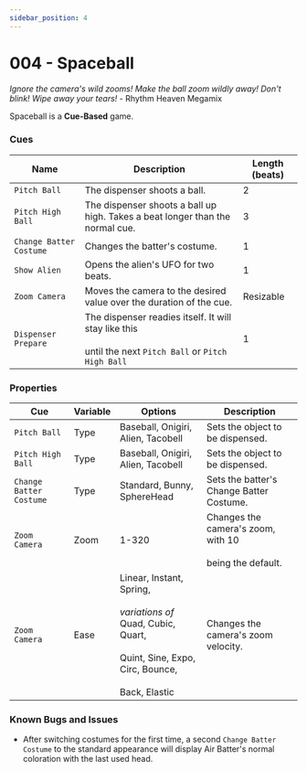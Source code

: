```yaml
---
sidebar_position: 4
---
```

# 004 - Spaceball

*Ignore the camera's wild zooms! Make the ball zoom wildly away! Don't blink! Wipe away your tears!* - Rhythm Heaven Megamix

Spaceball is a **Cue-Based** game. 

### Cues

|Name|Description|Length (beats)|
|---|---|---|
|`Pitch Ball`|The dispenser shoots a ball.|2|
|`Pitch High Ball`|The dispenser shoots a ball up high. Takes a beat longer than the normal cue.|3|
|`Change Batter Costume`|Changes the batter's costume.|1|
|`Show Alien`|Opens the alien's UFO for two beats.|1|
|`Zoom Camera`|Moves the camera to the desired value over the duration of the cue.|Resizable|
|`Dispenser Prepare`|The dispenser readies itself. It will stay like this <br></br>until the next `Pitch Ball` or `Pitch High Ball`|1|

### Properties

|Cue|Variable|Options|Description|
|---|---|---|---|
|`Pitch Ball`|Type|Baseball, Onigiri, Alien, Tacobell|Sets the object to be dispensed.|
|`Pitch High Ball`|Type|Baseball, Onigiri, Alien, Tacobell|Sets the object to be dispensed.|
|`Change Batter Costume`|Type|Standard, Bunny, SphereHead|Sets the batter's Change Batter Costume.|
|`Zoom Camera`|Zoom|1-320|Changes the camera's zoom, with 10 <br></br>being the default.|
|`Zoom Camera`|Ease|Linear, Instant, Spring,<br></br> *variations of* Quad, Cubic, Quart,<br></br> Quint, Sine, Expo, Circ, Bounce,<br></br> Back, Elastic|Changes the camera's zoom velocity.|

### Known Bugs and Issues
- After switching costumes for the first time, a second `Change Batter Costume` to the standard appearance will display Air Batter's normal coloration with the last used head.
